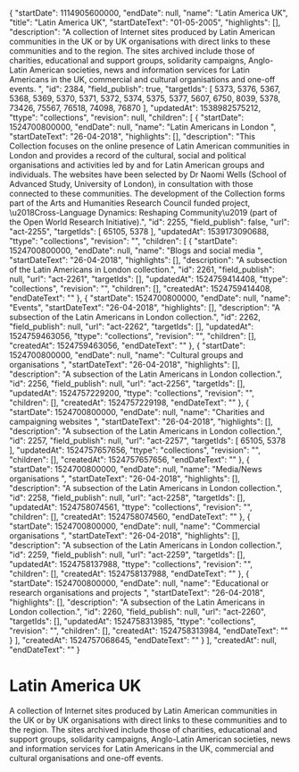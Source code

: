{
  "startDate": 1114905600000, 
  "endDate": null, 
  "name": "Latin America UK", 
  "title": "Latin America UK", 
  "startDateText": "01-05-2005", 
  "highlights": [], 
  "description": "A collection of Internet sites produced by Latin American communities in the UK or by UK organisations with direct links to these communities and to the region. The sites archived include those of charities, educational and support groups, solidarity campaigns, Anglo-Latin American societies, news and information services for Latin Americans in the UK, commercial and cultural organisations and one-off events. ", 
  "id": 2384, 
  "field_publish": true, 
  "targetIds": [
    5373, 
    5376, 
    5367, 
    5368, 
    5369, 
    5370, 
    5371, 
    5372, 
    5374, 
    5375, 
    5377, 
    5607, 
    6750, 
    8039, 
    5378, 
    73426, 
    75567, 
    76518, 
    74098, 
    76870
  ], 
  "updatedAt": 1538982575212, 
  "ttype": "collections", 
  "revision": null, 
  "children": [
    {
      "startDate": 1524700800000, 
      "endDate": null, 
      "name": "Latin Americans in London ", 
      "startDateText": "26-04-2018", 
      "highlights": [], 
      "description": "This Collection focuses on the online presence of Latin American communities in London and provides a record of the cultural, social and political organisations and activities led by and for Latin American groups and individuals. The websites have been selected by Dr Naomi Wells (School of Advanced Study, University of London), in consultation with those connected to these communities. The development of the Collection forms part of the Arts and Humanities Research Council funded project, \u2018Cross-Language Dynamics: Reshaping Community\u2019 (part of the Open World Research Initiative).", 
      "id": 2255, 
      "field_publish": false, 
      "url": "act-2255", 
      "targetIds": [
        65105, 
        5378
      ], 
      "updatedAt": 1539173090688, 
      "ttype": "collections", 
      "revision": "", 
      "children": [
        {
          "startDate": 1524700800000, 
          "endDate": null, 
          "name": "Blogs and social media ", 
          "startDateText": "26-04-2018", 
          "highlights": [], 
          "description": "A subsection of the Latin Americans in London collection.", 
          "id": 2261, 
          "field_publish": null, 
          "url": "act-2261", 
          "targetIds": [], 
          "updatedAt": 1524759414408, 
          "ttype": "collections", 
          "revision": "", 
          "children": [], 
          "createdAt": 1524759414408, 
          "endDateText": ""
        }, 
        {
          "startDate": 1524700800000, 
          "endDate": null, 
          "name": "Events", 
          "startDateText": "26-04-2018", 
          "highlights": [], 
          "description": "A subsection of the Latin Americans in London collection.", 
          "id": 2262, 
          "field_publish": null, 
          "url": "act-2262", 
          "targetIds": [], 
          "updatedAt": 1524759463056, 
          "ttype": "collections", 
          "revision": "", 
          "children": [], 
          "createdAt": 1524759463056, 
          "endDateText": ""
        }, 
        {
          "startDate": 1524700800000, 
          "endDate": null, 
          "name": "Cultural groups and organisations ", 
          "startDateText": "26-04-2018", 
          "highlights": [], 
          "description": "A subsection of the Latin Americans in London collection.", 
          "id": 2256, 
          "field_publish": null, 
          "url": "act-2256", 
          "targetIds": [], 
          "updatedAt": 1524757229200, 
          "ttype": "collections", 
          "revision": "", 
          "children": [], 
          "createdAt": 1524757229198, 
          "endDateText": ""
        }, 
        {
          "startDate": 1524700800000, 
          "endDate": null, 
          "name": "Charities and campaigning websites ", 
          "startDateText": "26-04-2018", 
          "highlights": [], 
          "description": "A subsection of the Latin Americans in London collection.", 
          "id": 2257, 
          "field_publish": null, 
          "url": "act-2257", 
          "targetIds": [
            65105, 
            5378
          ], 
          "updatedAt": 1524757657656, 
          "ttype": "collections", 
          "revision": "", 
          "children": [], 
          "createdAt": 1524757657656, 
          "endDateText": ""
        }, 
        {
          "startDate": 1524700800000, 
          "endDate": null, 
          "name": "Media/News organisations ", 
          "startDateText": "26-04-2018", 
          "highlights": [], 
          "description": "A subsection of the Latin Americans in London collection.", 
          "id": 2258, 
          "field_publish": null, 
          "url": "act-2258", 
          "targetIds": [], 
          "updatedAt": 1524758074561, 
          "ttype": "collections", 
          "revision": "", 
          "children": [], 
          "createdAt": 1524758074560, 
          "endDateText": ""
        }, 
        {
          "startDate": 1524700800000, 
          "endDate": null, 
          "name": "Commercial organisations ", 
          "startDateText": "26-04-2018", 
          "highlights": [], 
          "description": "A subsection of the Latin Americans in London collection.", 
          "id": 2259, 
          "field_publish": null, 
          "url": "act-2259", 
          "targetIds": [], 
          "updatedAt": 1524758137988, 
          "ttype": "collections", 
          "revision": "", 
          "children": [], 
          "createdAt": 1524758137988, 
          "endDateText": ""
        }, 
        {
          "startDate": 1524700800000, 
          "endDate": null, 
          "name": "Educational or research organisations and projects ", 
          "startDateText": "26-04-2018", 
          "highlights": [], 
          "description": "A subsection of the Latin Americans in London collection.", 
          "id": 2260, 
          "field_publish": null, 
          "url": "act-2260", 
          "targetIds": [], 
          "updatedAt": 1524758313985, 
          "ttype": "collections", 
          "revision": "", 
          "children": [], 
          "createdAt": 1524758313984, 
          "endDateText": ""
        }
      ], 
      "createdAt": 1524757068645, 
      "endDateText": ""
    }
  ], 
  "createdAt": null, 
  "endDateText": ""
}

# Latin America UK

A collection of Internet sites produced by Latin American communities in the UK or by UK organisations with direct links to these communities and to the region. The sites archived include those of charities, educational and support groups, solidarity campaigns, Anglo-Latin American societies, news and information services for Latin Americans in the UK, commercial and cultural organisations and one-off events. 